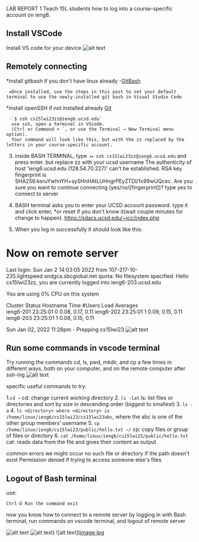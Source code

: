 LAB REPORT 1
Teach 15L students  how to log into a course-specific account on ieng6. 

## Install VSCode

 Install VS code for your device ![alt text](https://user-images.githubusercontent.com/122493371/211989434-ea5fb506-bbe3-48de-bb53-b61602863fea.PNG) 

## Remotely connecting

   *install gitbash if you don't have linux already
     -[GitBash](https://stackoverflow.com/a/50527994)
    
     =Once installed, use the steps in this post to set your default terminal to use the newly-installed git bash in Visual Studio Code
   *install openSSH if not installed already
     [Git]([https://www.example.com](https://gitforwindows.org/))
     
     -`$ ssh cs15lwi23zz@ieng6.ucsd.edu`
      use ssh, open a terminal in VScode. 
      (Ctrl or Command + `, or use the Terminal → New Terminal menu option).
      Your command will look like this, but with the zz replaced by the letters in your course-specific account.
      

3. inside BASH TERMINAL, type` ⤇ ssh cs15lwi23zz@ieng6.ucsd.edu` and press enter. but replace zz with your ucsd username
The authenticity of host 'ieng6.ucsd.edu (128.54.70.227)' can't be established.
RSA key fingerprint is SHA256:ksruYwhnYH+sySHnHAtLUHngrPEyZTDl/1x99wUQcec.
Are you sure you want to continue connecting (yes/no/[fingerprint])? type yes to connect to server



4. BASH terminal asks you to enter your UCSD account password. type it and click enter, 
   *or reset if you don't know it(wait couple minutes for change to happen). https://sdacs.ucsd.edu/~icc/index.php
5. When you log in successfully it should look like this: 
# Now on remote server
Last login: Sun Jan  2 14:03:05 2022 from 107-217-10-235.lightspeed.sndgca.sbcglobal.net
quota: No filesystem specified.
Hello cs15lwi23zz, you are currently logged into ieng6-203.ucsd.edu

You are using 0% CPU on this system

Cluster Status 
Hostname     Time    #Users  Load  Averages  
ieng6-201   23:25:01   0  0.08,  0.17,  0.11
ieng6-202   23:25:01   1  0.09,  0.15,  0.11
ieng6-203   23:25:01   1  0.08,  0.15,  0.11

Sun Jan 02, 2022 11:28pm - Prepping cs15lwi23
![alt text](https://user-images.githubusercontent.com/122493371/211988591-d262593b-128a-47f4-88ab-748a37c3b02d.PNG)

## Run some commands in vscode terminal

Try running the commands cd, ls, pwd, mkdir, and cp a few times in different ways, both on your computer, and on the remote computer after ssh-ing 
![alt text](https://user-images.githubusercontent.com/122493371/211988767-4f329561-791c-4e26-b8a3-aca956391a1e.PNG)


 specific useful commands to try:

1.` cd ~ ` cd:  change current working directory
2. `ls -lat` ls:  list files or directories and sort by size in descending order (biggest to smallest)
3. `ls -a`
4. `ls <directory> where <directory> is /home/linux/ieng6/cs15lwi23/cs15lwi23abc`, where the abc is one of the other group members’ username
5. `cp /home/linux/ieng6/cs15lwi23/public/hello.txt ~/` cp: copy files or group of files or directory
6. `cat /home/linux/ieng6/cs15lwi23/public/hello.txt`  cat: reads data from the file and gives their content as output
  
  common errors we might occur
  no such file or directory if the path doesn't exist
  Permission denied if trying to access someone else's files

## Logout of Bash terminal
  
 use:

`Ctrl-D
Run the command exit`
  
  now you know how to connect to a remote server by logging in with Bash terminal, run commands on vscode terminal, and logout of remote server
  
  ![alt text](https://user-images.githubusercontent.com/122493371/211988591-d262593b-128a-47f4-88ab-748a37c3b02d.PNG)
  ![alt text](https://user-images.githubusercontent.com/122493371/211988767-4f329561-791c-4e26-b8a3-aca956391a1e.PNG))
  ![alt text]([image.jpg](https://user-images.githubusercontent.com/122493371/211989620-e796739d-6973-41ae-9fcf-3d6f5cbf4ad3.PNG)
  
